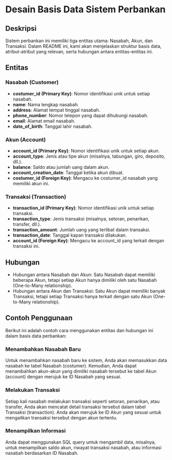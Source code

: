 # Desain Basis Data Sistem Perbankan

## Deskripsi

Sistem perbankan ini memiliki tiga entitas utama: Nasabah, Akun, dan Transaksi. Dalam README ini, kami akan menjelaskan struktur basis data, atribut-atribut yang relevan, serta hubungan antara entitas-entitas ini.

## Entitas

### Nasabah (Customer)

- **costumer_id (Primary Key)**: Nomor identifikasi unik untuk setiap nasabah.
- **name**: Nama lengkap nasabah.
- **address**: Alamat tempat tinggal nasabah.
- **phone_number**: Nomor telepon yang dapat dihubungi nasabah.
- **email**: Alamat email nasabah.
- **date_of_birth**: Tanggal lahir nasabah.

### Akun (Account)

- **account_id (Primary Key)**: Nomor identifikasi unik untuk setiap akun.
- **account_type**: Jenis atau tipe akun (misalnya, tabungan, giro, deposito, dll.).
- **balance**: Saldo atau jumlah uang dalam akun.
- **account_creation_date**: Tanggal ketika akun dibuat.
- **costumer_id (Foreign Key)**: Mengacu ke costumer_id nasabah yang memiliki akun ini.

### Transaksi (Transaction)

- **transaction_id (Primary Key)**: Nomor identifikasi unik untuk setiap transaksi.
- **transaction_type**: Jenis transaksi (misalnya, setoran, penarikan, transfer, dll.).
- **transaction_amount**: Jumlah uang yang terlibat dalam transaksi.
- **transaction_date**: Tanggal kapan transaksi dilakukan.
- **account_id (Foreign Key)**: Mengacu ke account_id yang terkait dengan transaksi ini.

## Hubungan

- Hubungan antara Nasabah dan Akun: Satu Nasabah dapat memiliki beberapa Akun, tetapi setiap Akun hanya dimiliki oleh satu Nasabah (One-to-Many relationship).
- Hubungan antara Akun dan Transaksi: Satu Akun dapat memiliki banyak Transaksi, tetapi setiap Transaksi hanya terkait dengan satu Akun (One-to-Many relationship).

## Contoh Penggunaan

Berikut ini adalah contoh cara menggunakan entitas dan hubungan ini dalam basis data perbankan:

### Menambahkan Nasabah Baru

Untuk menambahkan nasabah baru ke sistem, Anda akan memasukkan data nasabah ke tabel Nasabah (costumer). Kemudian, Anda dapat menambahkan akun-akun yang dimiliki nasabah tersebut ke tabel Akun (account) dengan merujuk ke ID Nasabah yang sesuai.

### Melakukan Transaksi

Setiap kali nasabah melakukan transaksi seperti setoran, penarikan, atau transfer, Anda akan mencatat detail transaksi tersebut dalam tabel Transaksi (transaction). Anda akan merujuk ke ID Akun yang sesuai untuk mengaitkan transaksi tersebut dengan akun tertentu.

### Menampilkan Informasi

Anda dapat menggunakan SQL query untuk mengambil data, misalnya, untuk menampilkan saldo akun, riwayat transaksi nasabah, atau informasi nasabah berdasarkan ID Nasabah.
